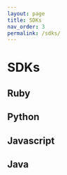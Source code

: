 ```yaml
---
layout: page
title: SDKs
nav_order: 3
permalink: /sdks/
---
```


# SDKs

## Ruby

## Python

## Javascript

## Java
